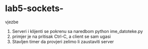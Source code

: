 # lab5-sockets-
vjezbe

1. Serveri i klijenti se pokrenu sa naredbom python ime_datoteke.py
2. primjer je na pritisak Ctrl-C, a client se sam  ugasi
3. Stavljen timer da provjeri zelimo li zaustaviti server
